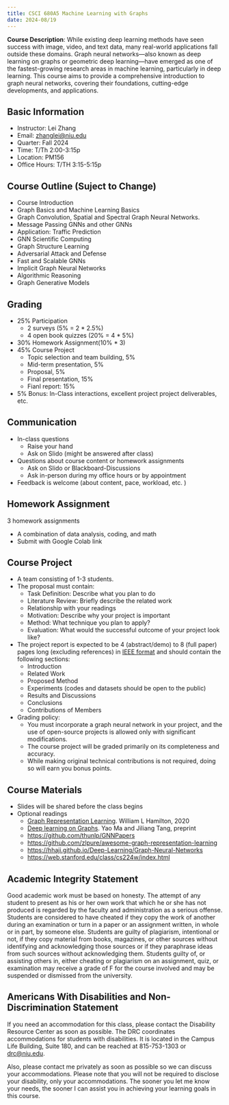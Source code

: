 ```yaml
---
title: CSCI 680A5 Machine Learning with Graphs
date: 2024-08/19
---
```


**Course Description**: While existing deep learning methods have seen success with image, video, and text data, many real-world applications fall outside these domains. Graph neural networks—also known as deep learning on graphs or geometric deep learning—have emerged as one of the fastest-growing research areas in machine learning, particularly in deep learning. This course aims to provide a comprehensive introduction to graph neural networks, covering their foundations, cutting-edge developments, and applications.


## Basic Information 
- Instructor: Lei Zhang
- Email: zhanglei@niu.edu
- Quarter: Fall 2024
- Time: T/Th 2:00-3:15p 
- Location: PM156
- Office Hours: T/TH 3:15-5:15p 

## Course Outline (Suject to Change)
- Course Introduction
- Graph Basics and Machine Learning Basics
- Graph Convolution, Spatial and Spectral Graph Neural Networks. 
- Message Passing GNNs and other GNNs
- Application: Traffic Prediction
- GNN Scientific Computing
- Graph Structure Learning
- Adversarial Attack and Defense
- Fast and Scalable GNNs
- Implicit Graph Neural Networks
- Algorithmic Reasoning
- Graph Generative Models

## Grading
- 25% Participation
    - 2 surveys (5% = 2 * 2.5%)
    - 4 open book quizzes (20% = 4 * 5%)
- 30% Homework Assignment(10% * 3)
- 45% Course Project
    - Topic selection and team building, 5%
    - Mid-term presentation, 5%
    - Proposal, 5%
    - Final presentation, 15%
    - Fianl report: 15%
- 5% Bonus: In-Class interactions, excellent project project deliverables, etc. 


## Communication

- In-class questions
    - Raise your hand 
    - Ask on Slido (might be answered after class)
- Questions about course content or homework assignments
    - Ask on Slido or Blackboard-Discussions
    - Ask in-person during my office hours or by appointment
- Feedback is welcome (about content, pace, workload, etc. )

## Homework Assignment

3 homework assignments 
- A combination of data analysis, coding, and math
- Submit with Google Colab link

## Course Project
- A team consisting of 1-3 students. 
- The proposal must contain:
    - Task Definition: Describe what you plan to do
    - Literature Review: Briefly describe the related work
    - Relationship with your readings
    - Motivation: Describe why your project is important
    - Method: What technique you plan to apply?
    - Evaluation: What would the successful outcome of your project look like?
- The project report is expected to be 4 (abstract/demo) to 8 (full paper) pages long (excluding references) in [IEEE format](https://www.overleaf.com/latex/templates/ieee-conference-template/grfzhhncsfqn) and should contain the following sections:
    - Introduction
    - Related Work
    - Proposed Method
    - Experiments (codes and datasets should be open to the public) 
    - Results and Discussions
    - Conclusions
    - Contributions of Members
- Grading policy: 
    - You must incorporate a graph neural network in your project, and the use of open-source projects is allowed only with significant modifications.
    - The course project will be graded primarily on its completeness and accuracy.
    - While making original technical contributions is not required, doing so will earn you bonus points.




## Course Materials
- Slides will be shared before the class begins
- Optional readings
    - [Graph Representation Learning](https://www.cs.mcgill.ca/~wlh/grl_book/). William L Hamilton, 2020
    - [Deep learning on Graphs](https://yaoma24.github.io/dlg_book/). Yao Ma and Jiliang Tang, preprint
    - https://github.com/thunlp/GNNPapers
    - https://github.com/zlpure/awesome-graph-representation-learning
    - https://hhaji.github.io/Deep-Learning/Graph-Neural-Networks
    - https://web.stanford.edu/class/cs224w/index.html
    

    

## Academic Integrity Statement

Good academic work must be based on honesty. The attempt of any student to present as his or her own work that which he or she has not produced is regarded by the faculty and administration as a serious offense. Students are considered to have cheated if they copy the work of another during an examination or turn in a paper or an assignment written, in whole or in part, by someone else. Students are guilty of plagiarism, intentional or not, if they copy material from books, magazines, or other sources without identifying and acknowledging those sources or if they paraphrase ideas from such sources without acknowledging them. Students guilty of, or assisting others in, either cheating or plagiarism on an assignment, quiz, or examination may receive a grade of F for the course involved and may be suspended or dismissed from the university.

## Americans With Disabilities and Non-Discrimination Statement

If you need an accommodation for this class, please contact the Disability Resource Center as soon as possible. The DRC coordinates accommodations for students with disabilities. It is located in the Campus Life Building, Suite 180, and can be reached at 815-753-1303 or drc@niu.edu.

Also, please contact me privately as soon as possible so we can discuss your accommodations. Please note that you will not be required to disclose your disability, only your accommodations. The sooner you let me know your needs, the sooner I can assist you in achieving your learning goals in this course.


